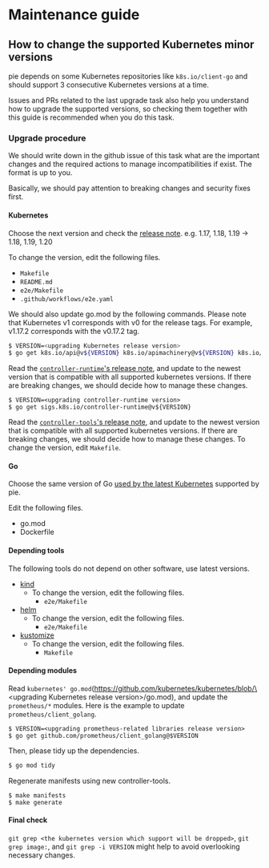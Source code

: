 Maintenance guide
=================

How to change the supported Kubernetes minor versions
-------------------------------------------

pie depends on some Kubernetes repositories like `k8s.io/client-go` and should support 3 consecutive Kubernetes versions at a time.

Issues and PRs related to the last upgrade task also help you understand how to upgrade the supported versions,
so checking them together with this guide is recommended when you do this task.

### Upgrade procedure

We should write down in the github issue of this task what are the important changes and the required actions to manage incompatibilities if exist.
The format is up to you.

Basically, we should pay attention to breaking changes and security fixes first.

#### Kubernetes

Choose the next version and check the [release note](https://kubernetes.io/docs/setup/release/notes/). e.g. 1.17, 1.18, 1.19 -> 1.18, 1.19, 1.20

To change the version, edit the following files.

- `Makefile`
- `README.md`
- `e2e/Makefile`
- `.github/workflows/e2e.yaml`

We should also update go.mod by the following commands. Please note that Kubernetes v1 corresponds with v0 for the release tags. For example, v1.17.2 corresponds with the v0.17.2 tag.

```bash
$ VERSION=<upgrading Kubernetes release version>
$ go get k8s.io/api@v${VERSION} k8s.io/apimachinery@v${VERSION} k8s.io/client-go@v${VERSION}
```

Read the [`controller-runtime`'s release note](https://github.com/kubernetes-sigs/controller-runtime/releases), and update to the newest version that is compatible with all supported kubernetes versions. If there are breaking changes, we should decide how to manage these changes.

```
$ VERSION=<upgrading controller-runtime version>
$ go get sigs.k8s.io/controller-runtime@v${VERSION}
```

Read the [`controller-tools`'s release note](https://github.com/kubernetes-sigs/controller-tools/releases), and update to the newest version that is compatible with all supported kubernetes versions. If there are breaking changes, we should decide how to manage these changes.
To change the version, edit `Makefile`. 

#### Go

Choose the same version of Go [used by the latest Kubernetes](https://github.com/kubernetes/kubernetes/blob/master/go.mod) supported by pie.

Edit the following files.

- go.mod
- Dockerfile

#### Depending tools

The following tools do not depend on other software, use latest versions.
- [kind](https://github.com/kubernetes-sigs/kind/releases)
  - To change the version, edit the following files.
    - `e2e/Makefile`
- [helm](https://github.com/helm/helm/releases)
  - To change the version, edit the following files.
    - `e2e/Makefile`
- [kustomize](https://github.com/kubernetes-sigs/kustomize/releases)
  - To change the version, edit the following files.
    - `Makefile`

#### Depending modules

Read `kubernetes' go.mod`(https://github.com/kubernetes/kubernetes/blob/\<upgrading Kubernetes release version\>/go.mod), and update the `prometheus/*` modules. Here is the example to update `prometheus/client_golang`.

```
$ VERSION=<upgrading prometheus-related libraries release version>
$ go get github.com/prometheus/client_golang@$VERSION
```

Then, please tidy up the dependencies.

```bash
$ go mod tidy
```

Regenerate manifests using new controller-tools.

```console
$ make manifests
$ make generate
```

#### Final check

`git grep <the kubernetes version which support will be dropped>`, `git grep image:`, and `git grep -i VERSION` might help to avoid overlooking necessary changes.
